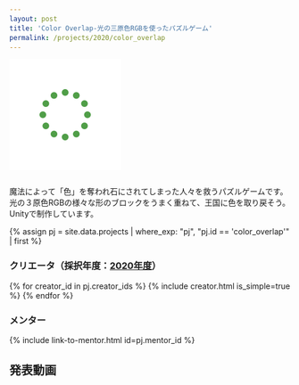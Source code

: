 ```yaml
---
layout: post
title: 'Color Overlap-光の三原色RGBを使ったパズルゲーム'
permalink: /projects/2020/color_overlap
---
```


<img class='top-img lazyload' src='/assets/img/spinner.svg' data-src='/assets/img/thumbnails/2020/color_overlap.jpg' alt='サムネイル画像' loading='lazy' style='margin-bottom: 10px;' />

魔法によって「色」を奪われ石にされてしまった人々を救うパズルゲームです。光の３原色RGBの様々な形のブロックをうまく重ねて、王国に色を取り戻そう。Unityで制作しています。

{% assign pj = site.data.projects | where_exp: "pj", "pj.id == 'color_overlap'" | first %}

### クリエータ（採択年度：<a href='/projects/2020'>2020年度</a>）
<p>
{% for creator_id in pj.creator_ids %}
  {% include creator.html is_simple=true %}
{% endfor %}
</p>

### メンター
<p>{% include link-to-mentor.html id=pj.mentor_id %}</p>

## 発表動画
<div class="youtube">
  <iframe width="560" height="315" class="lazyload" data-src="https://www.youtube.com/embed/_S-EyVp4y1Q?rel=0" frameborder="0" allowfullscreen=""></iframe>
</div>


